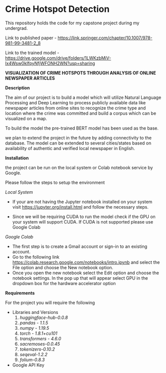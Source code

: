 # Crime Hotspot Detection
This repository holds the code for my capstone project during my undergrad.

Link to published paper - https://link.springer.com/chapter/10.1007/978-981-99-3481-2_8

Link to the trained model - https://drive.google.com/drive/folders/1LWKzbMiV-Ix4Wsw0kIfpyNfjWFONH2WN?usp=sharing

**VISUALIZATION OF CRIME HOTSPOTS THROUGH ANALYSIS OF ONLINE NEWSPAPER ARTICLES**

**Description**

The aim of our project is to build a model which will utilize Natural Language Processing and Deep Learning to process publicly available data like newspaper articles from online sites to recognize the crime type and location where the crime was committed and build a corpus which can be visualized on a map.

To build the model the pre-trained BERT model has been used as the base.

we plan to extend the project in the future by adding connectivity to the database. The model can be extended to several cities/states based on availability of authentic and verified local newspaper in English.

**Installation**

the project can be run on the local system or Colab notebook service by Google.

Please follow the steps to setup the environment

*Local System*

- If your are not having the Jupyter notebook installed on your system visit https://jupyter.org/install.html and follow the necessary steps.

- Since we will be requiring CUDA  to run the model check if the GPU on your system will support CUDA. If CUDA is not supported please use Google Colab


*Google Colab*

- The first step is to create a Gmail account or sign-in to an existing account.
- Go to the following link https://colab.research.google.com/notebooks/intro.ipynb and select the File option and choose the New notebook option.
- Once you open the new notebook select the Edit option and choose the notebook settings. In the pop up that will appear select GPU in the dropdown box for the hardware accelerator option

**Requirements**

For the project you will require the following

- Libraries and Versions
  1. *huggingface-hub-0.0.8* 
  2. *pandas - 1.1.5*
  3. *numpy - 1.19.5*
  4. *torch - 1.8.1+cu101*
  5. *transformers - 4.6.0*
  6. *sacremoses-0.0.45*
  7. *tokenizers-0.10.2*
  8. *seqeval-1.2.2*
  9. *folium-0.8.3*
- Google API Key










